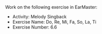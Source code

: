 Work on the following exercise in EarMaster:
- Activity: Melody Singback
- Exercise Name: Do, Re, Mi, Fa, So, La, Ti
- Exercise Number: 6.6
